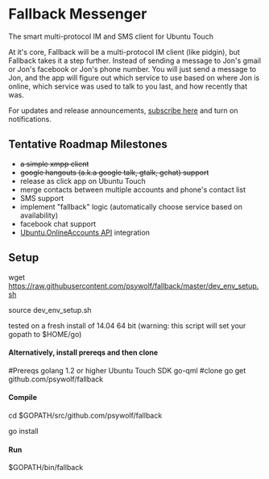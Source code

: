 Fallback Messenger
========

The smart multi-protocol IM and SMS client for Ubuntu Touch

At it's core, Fallback will be a multi-protocol IM client (like pidgin), but Fallback takes it a step further.  Instead of sending a message to Jon's gmail or Jon's facebook or Jon's phone number.  You will just send a message to Jon, and the app will figure out which service to use based on where Jon is online, which service was used to talk to you last, and how recently that was.

 For updates and release announcements, [subscribe here](https://plus.google.com/u/0/communities/101599674231948077682) and turn on notifications.

## Tentative Roadmap Milestones
- ~~a simple xmpp client~~
- ~~google hangouts (a.k.a google talk, gtalk, gchat) support~~
- release as click app on Ubuntu Touch
- merge contacts between multiple accounts and phone's contact list
- SMS support
- implement "fallback" logic (automatically choose service based on availability)
- facebook chat support
- [Ubuntu.OnlineAccounts API](http://developer.ubuntu.com/api/qml/sdk-14.04/Ubuntu.OnlineAccounts/) integration

## Setup
wget https://raw.githubusercontent.com/psywolf/fallback/master/dev_env_setup.sh

source dev_env_setup.sh

tested on a fresh install of 14.04 64 bit
(warning: this script will set your gopath to $HOME/go)

#### Alternatively, install prereqs and then clone
#Prereqs
golang 1.2 or higher
Ubuntu Touch SDK
go-qml
#clone
go get github.com/psywolf/fallback


#### Compile
cd $GOPATH/src/github.com/psywolf/fallback

go install

#### Run
$GOPATH/bin/fallback
